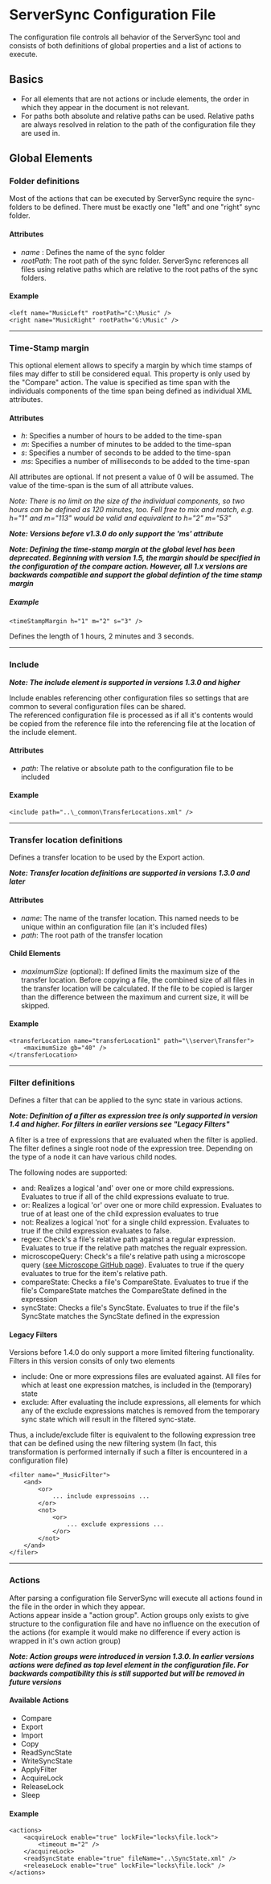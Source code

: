 ServerSync Configuration File
=============================
The configuration file controls all behavior of the ServerSync tool and consists
of both definitions of global properties and a list of actions to execute.

Basics
-------
- For all elements that are not actions or include elements, the order in which
  they appear in the document is not relevant.
- For paths both absolute and relative paths can be used. Relative paths are
  always resolved in relation to the path of the configuration file they are
	used in.


Global Elements
-----------------
### Folder definitions
Most of the actions that can be executed by ServerSync require the sync-folders
to be defined. There must be exactly one "left" and one "right" sync folder.

#### Attributes
- *name* : Defines the name of the sync folder
- *rootPath*: The root path of the sync folder. ServerSync references all files
   using relative paths which are relative to the root paths of the sync folders.

#### Example
	<left name="MusicLeft" rootPath="C:\Music" />
	<right name="MusicRight" rootPath="G:\Music" />

--------------------------------------------------------------------------------

### Time-Stamp margin
This optional element allows to specify a margin by which time stamps of files
may differ to still be considered equal. This property is only used by the
"Compare" action. The value is specified as time span with the individuals
components of the time span being defined as individual XML attributes.

#### Attributes
- *h*: Specifies a number of hours to be added to the time-span
- *m*: Specifies a number of minutes to be added to the time-span
- *s*: Specifies a number of seconds to be added to the time-span
- *ms*: Specifies a number of milliseconds to be added to the time-span

All attributes are optional. If not present a value of 0 will be assumed.
The value of the time-span is the sum of all attribute values.

*Note: There is no limit on the size of the individual components, so two hours
 can be defined as 120 minutes, too. Fell free to mix and match, e.g. h="1" and
 m="113" would be valid and equivalent to h="2" m="53"*

***Note: Versions before v1.3.0 do only support the 'ms' attribute***

***Note: Defining the time-stamp margin at the global level has been deprecated.
   Beginning with version 1.5, the margin should be specified in the
   configuration of the compare action. However, all 1.x versions are backwards
   compatible and support the global defintion of the time stamp margin***

##### Example
	<timeStampMargin h="1" m="2" s="3" />

Defines the length of 1 hours, 2 minutes and 3 seconds.


--------------------------------------------------------------------------------

### Include
***Note: The include element is supported in versions 1.3.0 and higher***

Include enables referencing other configuration files so settings that are
common to several configuration files can be shared.  
The referenced configuration file is processed as if all it's contents would be
copied from the reference file into the referencing file at the location of the
include element.

#### Attributes
- *path*: The relative or absolute path to the configuration file to be included

#### Example
	<include path="..\_common\TransferLocations.xml" />

--------------------------------------------------------------------------------

### Transfer location definitions
Defines a transfer location to be used by the Export action.

***Note: Transfer location definitions are supported in versions 1.3.0 and
   later***

#### Attributes
- *name*: The name of the transfer location. This named needs to be unique
   within an configuration file (an it's included files)
- *path*: The root path of the transfer location

#### Child Elements
- *maximumSize* (optional): If defined limits the maximum size of the transfer
  location. Before copying a file, the combined size of all files in the
	transfer location will be calculated. If the file to be copied is larger than
	the difference between the maximum and current size, it will be skipped.

#### Example
	<transferLocation name="transferLocation1" path="\\server\Transfer">
		<maximumSize gb="40" />
	</transferLocation>

--------------------------------------------------------------------------------
### Filter definitions
Defines a filter that can be applied to the sync state in various actions.

***Note: Definition of a filter as expression tree is only supported in version
   1.4 and higher. For filters in earlier versions see "Legacy Filters"***

A filter is a tree of expressions that are evaluated when the filter is applied.
The filter defines a single root node of the expression tree. Depending on the
type of a node it can have various child nodes.

The following nodes are supported:
- and: Realizes a logical 'and' over one or more child expressions. Evaluates
  to true if all of the child expressions evaluate to true.
- or: Realizes a logical 'or' over one or more child expression. Evaluates to
  true of at least one of the child expression evaluates to true
- not: Realizes a logical 'not' for a single child expression. Evaluates to true
  if the child expression evaluates to false.
- regex: Check's a file's relative path against a regular expression. Evaluates
  to true if the relative path matches the regualr expression.
- microscopeQuery: Check's a file's relative path using a microscope query
  ([see Microscope GitHub page](http://github.com/clotheshorse/microscope)).
	Evaluates to true if the query evaluates to true for the item's relative path.
- compareState: Checks a file's CompareState. Evaluates to true if the file's
  CompareState matches the CompareState defined in the expression
- syncState: Checks a file's SyncState. Evaluates to true if the file's
  SyncState matches the SyncState defined in the expression


#### Legacy Filters
Versions before 1.4.0 do only support a more limited filtering functionality.
Filters in this version consits of only two elements

- include: One or more expressions files are evaluated against. All files for
  which at least one expression matches, is included in the (temporary) state
- exclude: After evaluating the include expressions, all elements for which any
  of the exclude expressions matches is removed from the temporary sync state
	which will result in the filtered sync-state.

Thus, a include/exclude filter is equivalent to the following expression tree
that can be defined using the new filtering system (In fact, this transformation
is performed internally if such a filter is encountered in a configuration file)

	<filter name="_MusicFilter">
		<and>
			<or>
				... include expressoins ...
			</or>
			<not>
				<or>
					... exclude expressions ...
				</or>
			</not>
		</and>
	</filer>

--------------------------------------------------------------------------------

### Actions
After parsing a configuration file ServerSync will execute all actions found in
the file in the order in which they appear.  
Actions appear inside a "action group". Action groups only exists to give
structure to the configuration file and have no influence on the execution
of the actions (for example it would make no difference if every action is
wrapped in it's own action group)

***Note: Action groups were introduced in version 1.3.0. In earlier versions
   actions were defined as top level element in the configuration file.
	 For backwards compatibility this is still supported but will be removed in
	 future versions***


#### Available Actions
- Compare
- Export
- Import
- Copy
- ReadSyncState
- WriteSyncState
- ApplyFilter
- AcquireLock
- ReleaseLock
- Sleep

#### Example
	<actions>
		<acquireLock enable="true" lockFile="locks\file.lock">
			<timeout m="2" />
		</acquireLock>
		<readSyncState enable="true" fileName="..\SyncState.xml" />
		<releaseLock enable="true" lockFile="locks\file.lock" />
	</actions>
